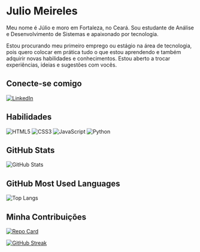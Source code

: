 # Julio Meireles

Meu nome é Júlio e moro em Fortaleza, no Ceará. Sou estudante de Análise e Desenvolvimento de Sistemas e apaixonado por tecnologia.

Estou procurando meu primeiro emprego ou estágio na área de tecnologia, pois quero colocar em prática tudo o que estou aprendendo e também adquirir novas habilidades e conhecimentos. Estou aberto a trocar experiências, ideias e sugestões com vocês.

## Conecte-se comigo

[![LinkedIn](https://img.shields.io/badge/LinkedIn-000?style=for-the-badge&logo=linkedin&logoColor=0E76A8)](https://www.linkedin.com/in/j%C3%BAlio-arruda-88b0511b6//)

## Habilidades

![HTML5](https://img.shields.io/badge/HTML5-000?style=for-the-badge&logo=html5) ![CSS3](https://img.shields.io/badge/CSS3-000?style=for-the-badge&logo=css3&logoColor=264CE4) ![JavaScript](https://img.shields.io/badge/JavaScript-000?style=for-the-badge&logo=javascript) ![Python](https://img.shields.io/badge/Python-000?style=for-the-badge&logo=python)

## GitHub Stats

![GitHub Stats](https://github-readme-stats.vercel.app/api?username=orihamos&theme=transparent&bg_color=000&border_color=30A3DC&show_icons=true&icon_color=30A3DC&title_color=BLUE&text_color=FFF)

## GitHub Most Used Languages

![Top Langs](https://github-readme-stats-git-masterrstaa-rickstaa.vercel.app/api/top-langs/?username=orihamos&bg_color=000&border_color=30A3DC&title_color=BLUE&text_color=FFF)

## Minha Contribuições

[![Repo Card](https://github-readme-stats.vercel.app/api/pin/?username=orihamos&repo=dio-lab-open-source&bg_color=000&border_color=30A3DC&show_icons=true&icon_color=30A3DC&title_color=BLUE&text_color=FFF)](https://github.com/orihamos/dio-lab-open-source)

[![GitHub Streak](https://streak-stats.demolab.com/?user=orihamos&theme=bear&background=000&border=30A3DC&dates=FFF)](https://git.io/orihamos)
